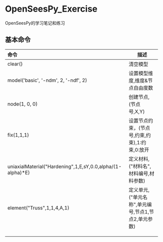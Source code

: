 # OpenSeesPy_Exercise
OpenSeesPy的学习笔记和练习

## 基本命令

| 命令                                                       | 描述                                                |
| :--------------------------------------------------------- | --------------------------------------------------- |
| clear()                                                    | 清空模型                                            |
| model('basic', '-ndm', 2, '-ndf', 2)                       | 设置模型维度,维度&节点自由度数                      |
| node(1, 0, 0)                                              | 创建节点,(节点号,X,Y)                               |
| fix(1,1,1)                                                 | 设置节点约束，(节点号,约束,约束),1:约束,0:放开      |
| uniaxialMaterial("Hardening",1,E,sY,0.0,alpha/(1-alpha)*E) | 定义材料,("材料名",材料编号,材料参数)               |
| element("Truss",1,1,4,A,1)                                 | 定义单元,("单元名称",单元编号,节点1,节点2,单元参数) |
|                                                            |                                                     |
|                                                            |                                                     |
|                                                            |                                                     |